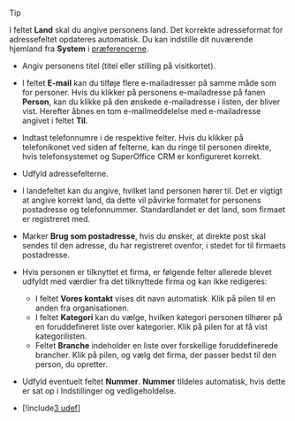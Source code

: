 <!-- markdownlint-disable-file MD041 -->
> [!TIP]
> I feltet **Land** skal du angive personens land. Det korrekte adresseformat for adressefeltet opdateres automatisk. Du kan indstille dit nuværende hjemland fra **System** i [præferencerne][1].

* Angiv personens titel (titel eller stilling på visitkortet).

* I feltet **E-mail** kan du tilføje flere e-mailadresser på samme måde som for personer. Hvis du klikker på personens e-mailadresse på fanen **Person**, kan du klikke på den ønskede e-mailadresse i listen, der bliver vist. Herefter åbnes en tom e-mailmeddelelse med e-mailadresse angivet i feltet **Til**.

* Indtast telefonnumre i de respektive felter. Hvis du klikker på telefonikonet ved siden af felterne, kan du ringe til personen direkte, hvis telefonsystemet og SuperOffice CRM er konfigureret korrekt.

* Udfyld adressefelterne.

* I landefeltet kan du angive, hvilket land personen hører til. Det er vigtigt at angive korrekt land, da dette vil påvirke formatet for personens postadresse og telefonnummer. Standardlandet er det land, som firmaet er registreret med.

* Marker **Brug som postadresse**, hvis du ønsker, at direkte post skal sendes til den adresse, du har registreret ovenfor, i stedet for til firmaets postadresse.

* Hvis personen er tilknyttet et firma, er følgende felter allerede blevet udfyldt med værdier fra det tilknyttede firma og kan ikke redigeres:

  * I feltet **Vores kontakt** vises dit navn automatisk. Klik på pilen til en anden fra organisationen.
  * I feltet **Kategori** kan du vælge, hvilken kategori personen tilhører på en foruddefineret liste over kategorier. Klik på pilen for at få vist kategorilisten.
  * Feltet **Branche** indeholder en liste over forskellige foruddefinerede brancher. Klik på pilen, og vælg det firma, der passer bedst til den person, du opretter.

* Udfyld eventuelt feltet **Nummer**. **Nummer** tildeles automatisk, hvis dette er sat op i Indstillinger og vedligeholdelse.

* [!include[3 udef](../../../learn/includes/more-udef.md)]

<!-- Referenced links -->
[1]: ../../../learn/getting-started/preferences.md
